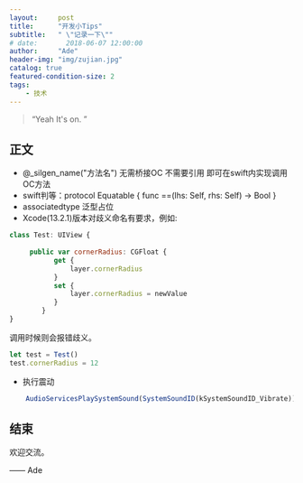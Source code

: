 ```yaml
---
layout:     post
title:      "开发小Tips"
subtitle:   " \"记录一下\""
# date:       2018-06-07 12:00:00
author:     "Ade"
header-img: "img/zujian.jpg"
catalog: true
featured-condition-size: 2
tags:
    - 技术
---
```


> “Yeah It's on. ”


## 正文
*  @_silgen_name("方法名") 无需桥接OC 不需要引用 即可在swift内实现调用OC方法
*  swift判等：protocol Equatable {
    func ==(lhs: Self, rhs: Self) -> Bool
}
*  associatedtype 泛型占位
*  Xcode(13.2.1)版本对歧义命名有要求，例如:
```js
class Test: UIView {
	
     public var cornerRadius: CGFloat {
           get {
               layer.cornerRadius
           }
           set {
               layer.cornerRadius = newValue
           }
        }
}
```
调用时候则会报错歧义。
```js
let test = Test()
test.cornerRadius = 12
```
*  执行震动
```js
	AudioServicesPlaySystemSound(SystemSoundID(kSystemSoundID_Vibrate))
```



## 结束

欢迎交流。

—— Ade 


